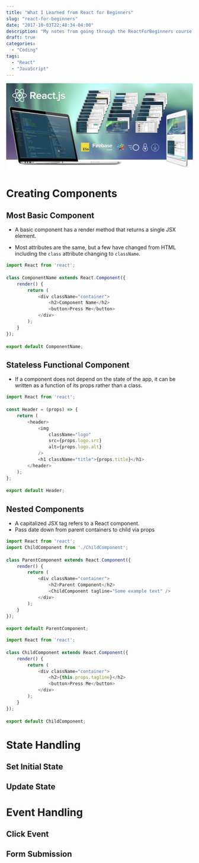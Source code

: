 ```yaml
---
title: "What I Learned from React for Beginners"
slug: "react-for-beginners"
date: "2017-10-03T22:48:34-04:00"
description: "My notes from going through the ReactForBeginners course by Wes Bos."
draft: true
categories:
  - "Coding"
tags:
  - "React"
  - "JavaScript"
---
```


[![ReactForBeginners](./facebook-share.png)](https://reactforbeginners.com)

# Creating Components

## Most Basic Component

* A basic component has a render method that returns a single JSX  element.

* Most attributes are the same, but a few have changed from HTML including the `class` attribute changing to `className`.

```js
import React from 'react';

class ComponentName extends React.Component({
    render() {
        return (
            <div className="container">
                <h2>Component Name</h2>
                <button>Press Me</button>
            </div>
        );
    }
});

export default ComponentName;
```

## Stateless Functional Component

* If a component does not depend on the state of the app, it can be written as a function of its props rather than a class.

```js
import React from 'react';

const Header = (props) => {
    return (
        <header>
            <img
                className="logo"
                src={props.logo.src}
                alt={props.logo.alt}
            />
            <h1 className="title">{props.title}</h1>
        </header>
    );
};

export default Header;
```

## Nested Components

* A capitalized JSX tag refers to a React component.
* Pass date down from parent containers to child via props

```js
import React from 'react';
import ChildComponent from './ChildComponent';

class ParentComponent extends React.Component({
    render() {
        return (
            <div className="container">
                <h2>Parent Component</h2>
                <ChildComponent tagline="Some example text" />
            </div>
        );
    }
});

export default ParentComponent;
```

```js
import React from 'react';

class ChildComponent extends React.Component({
    render() {
        return (
            <div className="container">
                <h2>{this.props.tagline}</h2>
                <button>Press Me</button>
            </div>
        );
    }
});

export default ChildComponent;
```

# State Handling

## Set Initial State

## Update State

# Event Handling

## Click Event

## Form Submission